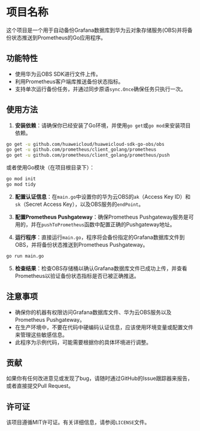 # 项目名称

这个项目是一个用于自动备份Grafana数据库到华为云对象存储服务(OBS)并将备份状态推送到Prometheus的Go应用程序。

## 功能特性

- 使用华为云OBS SDK进行文件上传。
- 利用Prometheus客户端库推送备份状态指标。
- 支持单次运行备份任务，并通过同步原语`sync.Once`确保任务只执行一次。

## 使用方法

1. **安装依赖**：请确保你已经安装了Go环境，并使用`go get`或`go mod`来安装项目依赖。

```bash
go get -u github.com/huaweicloud/huaweicloud-sdk-go-obs/obs
go get -u github.com/prometheus/client_golang/prometheus
go get -u github.com/prometheus/client_golang/prometheus/push
```

或者使用Go模块（在项目根目录下）：

```bash
go mod init
go mod tidy
```

2. **配置认证信息**：在`main.go`中设置你的华为云OBS的`ak`（Access Key ID）和`sk`（Secret Access Key），以及OBS服务的`endPoint`。

3. **配置Prometheus Pushgateway**：确保Prometheus Pushgateway服务是可用的，并在`pushToPrometheus`函数中配置正确的Pushgateway地址。

4. **运行程序**：直接运行`main.go`，程序将会备份指定的Grafana数据库文件到OBS，并将备份状态推送到Prometheus Pushgateway。

```bash
go run main.go
```

5. **检查结果**：检查OBS存储桶以确认Grafana数据库文件已成功上传，并查看Prometheus以验证备份状态指标是否已被正确推送。

## 注意事项

- 确保你的机器有权限访问Grafana数据库文件、华为云OBS服务以及Prometheus Pushgateway。
- 在生产环境中，不要在代码中硬编码认证信息，应该使用环境变量或配置文件来管理这些敏感信息。
- 此程序为示例代码，可能需要根据你的具体环境进行调整。

## 贡献

如果你有任何改进意见或发现了bug，请随时通过GitHub的Issue跟踪器来报告，或者直接提交Pull Request。

## 许可证

该项目遵循MIT许可证。有关详细信息，请参阅`LICENSE`文件。